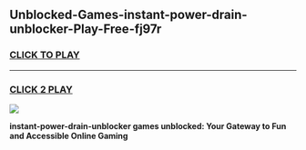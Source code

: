 
## Unblocked-Games-instant-power-drain-unblocker-Play-Free-fj97r
<h3>
<a href="https://premium76.site?title=instant-power-drain-unblocker&ref=23A">CLICK TO PLAY</a></h3>
<hr>

<h3>
<a href="https://premium76.site?title=instant-power-drain-unblocker&ref=23A">CLICK 2 PLAY</a>
  
</h3>

<a href="https://premium76.site?title=instant-power-drain-unblocker&ref=23A"><img src="https://clearcache.store/games.png"></a>


**instant-power-drain-unblocker games unblocked: Your Gateway to Fun and Accessible Online Gaming**
